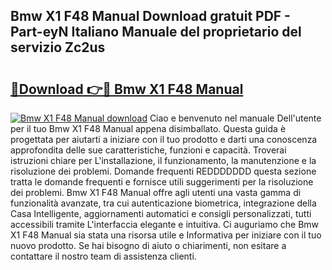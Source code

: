 ## Bmw X1 F48 Manual Download gratuit PDF - Part-eyN Italiano Manuale del proprietario del servizio Zc2us

# <h2><a href="http://dfc0pl4.blite.top/?on=Bmw+X1+F48+Manual">🔗Download 👉🔴 Bmw X1 F48 Manual</a></h2>

[![Bmw X1 F48 Manual download](https://i.imgur.com/lujVjoI.png)](http://dfc0pl4.blite.top/?on=Bmw+X1+F48+Manual)
Ciao e benvenuto nel manuale Dell'utente per il tuo Bmw X1 F48 Manual appena disimballato. Questa guida è progettata per aiutarti a iniziare con il tuo prodotto e darti una conoscenza approfondita delle sue caratteristiche, funzioni e capacità. Troverai istruzioni chiare per L'installazione, il funzionamento, la manutenzione e la risoluzione dei problemi. Domande frequenti REDDDDDDD questa sezione tratta le domande frequenti e fornisce utili suggerimenti per la risoluzione dei problemi. Bmw X1 F48 Manual offre agli utenti una vasta gamma di funzionalità avanzate, tra cui autenticazione biometrica, integrazione della Casa Intelligente, aggiornamenti automatici e consigli personalizzati, tutti accessibili tramite L'interfaccia elegante e intuitiva. Ci auguriamo che Bmw X1 F48 Manual sia stata una risorsa utile e Informativa per iniziare con il tuo nuovo prodotto. Se hai bisogno di aiuto o chiarimenti, non esitare a contattare il nostro team di assistenza clienti.

